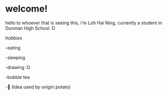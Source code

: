 # welcome!

hello to whoever that is seeing this, i'm Loh Hai Ning, currently a student in Dunman High School :D

_hobbies_

-eating

-sleeping

-drawing :O

-bubble tea

-:potato:
(Idea used by onigiri.potato)
